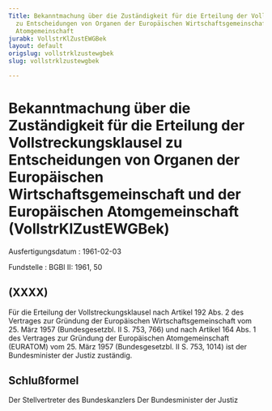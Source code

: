 ```yaml
---
Title: Bekanntmachung über die Zuständigkeit für die Erteilung der Vollstreckungsklausel
  zu Entscheidungen von Organen der Europäischen Wirtschaftsgemeinschaft und der Europäischen
  Atomgemeinschaft
jurabk: VollstrKlZustEWGBek
layout: default
origslug: vollstrklzustewgbek
slug: vollstrklzustewgbek

---
```


# Bekanntmachung über die Zuständigkeit für die Erteilung der Vollstreckungsklausel zu Entscheidungen von Organen der Europäischen Wirtschaftsgemeinschaft und der Europäischen Atomgemeinschaft (VollstrKlZustEWGBek)

Ausfertigungsdatum
:   1961-02-03

Fundstelle
:   BGBl II: 1961, 50



## (XXXX)

Für die Erteilung der Vollstreckungsklausel nach Artikel 192 Abs. 2
des Vertrages zur Gründung der Europäischen Wirtschaftsgemeinschaft
vom 25. März 1957 (Bundesgesetzbl. II S. 753, 766) und nach Artikel
164 Abs. 1 des Vertrages zur Gründung der Europäischen
Atomgemeinschaft (EURATOM) vom 25. März 1957 (Bundesgesetzbl. II S.
753, 1014) ist der Bundesminister der Justiz zuständig.


## Schlußformel

Der Stellvertreter des Bundeskanzlers
Der Bundesminister der Justiz

